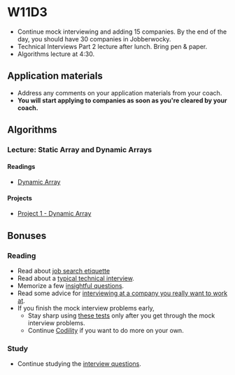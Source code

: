 # W11D3
* Continue mock interviewing and adding 15 companies. By the end of the day, you should have 30 companies in Jobberwocky.
* Technical Interviews Part 2 lecture after lunch. Bring pen & paper.
* Algorithms lecture at 4:30.

## Application materials
* Address any comments on your application materials from your coach.  
* **You will start applying to companies as soon as you're cleared by your coach.**

## Algorithms

### Lecture: Static Array and Dynamic Arrays
#### Readings
* [Dynamic Array](./algorithms/w11d3/dynamic-array.md)

#### Projects
* [Project 1 - Dynamic Array](./algorithms/w11d3/project1)

## Bonuses

### Reading
* Read about [job search etiquette][job-search-etiquette]
* Read about a [typical technical interview][typical-interview].
* Memorize a few [insightful questions][good-questions].
* Read some advice for [interviewing at a company you really want to work at][hackreactor-article].
* If you finish the mock interview problems early,
    * Stay sharp using [these tests][algo-specs] only after you get through the mock interview problems.
    * Continue [Codility][codility] if you want to do more on your own.

### Study
* Continue studying the [interview questions][interview-questions].


[algo-specs]: https://github.com/jaysonvirissimo/practice-thy-algorithms
[algorithms-curriculum]: https://github.com/appacademy/algorithms-curriculum
[codility]: https://codility.com/demo/train/


[job-search-etiquette]: ../self-presentation/job_search_etiquette.md
[typical-interview]: ../interview-prep/typical_interview.md
[good-questions]: ../self-presentation/good_questions.md
[hackreactor-article]: http://venturebeat.com/2013/08/28/the-developers-guide-to-interviewing/?utm_source=feedburner&utm_medium=feed&utm_campaign=Feed%3A+Venturebeat+(VentureBeat)
[interview-questions]: https://docs.google.com/a/appacademy.io/spreadsheet/ccc?key=0AnnoREts_wUydHN3UGZfbDZIME1VTEY3Y3pUNWpZZGc#gid=0
